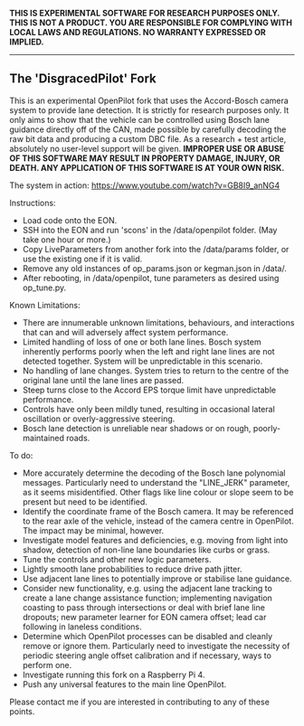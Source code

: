 **THIS IS EXPERIMENTAL SOFTWARE FOR RESEARCH PURPOSES ONLY. THIS IS NOT A PRODUCT.
YOU ARE RESPONSIBLE FOR COMPLYING WITH LOCAL LAWS AND REGULATIONS.
NO WARRANTY EXPRESSED OR IMPLIED.**

---

The 'DisgracedPilot' Fork
------

This is an experimental OpenPilot fork that uses the Accord-Bosch camera system to provide lane detection. It is strictly for research purposes only. It only aims to show that the vehicle can be controlled using Bosch lane guidance directly off of the CAN, made possible by carefully decoding the raw bit data and producing a custom DBC file. As a research + test article, absolutely no user-level support will be given. **IMPROPER USE OR ABUSE OF THIS SOFTWARE MAY RESULT IN PROPERTY DAMAGE, INJURY, OR DEATH. ANY APPLICATION OF THIS SOFTWARE IS AT YOUR OWN RISK.** 

The system in action: https://www.youtube.com/watch?v=GB8I9_anNG4

Instructions:

* Load code onto the EON.
* SSH into the EON and run 'scons' in the /data/openpilot folder. (May take one hour or more.)
* Copy LiveParameters from another fork into the /data/params folder, or use the existing one if it is valid.
* Remove any old instances of op_params.json or kegman.json in /data/.
* After rebooting, in /data/openpilot, tune parameters as desired using op_tune.py.

Known Limitations:

 * There are innumerable unknown limitations, behaviours, and interactions that can and will adversely affect system performance.
 * Limited handling of loss of one or both lane lines. Bosch system inherently performs poorly when the left and right lane lines are not detected together. System will be unpredictable in this scenario.
 * No handling of lane changes. System tries to return to the centre of the original lane until the lane lines are passed.
 * Steep turns close to the Accord EPS torque limit have unpredictable performance.
 * Controls have only been mildly tuned, resulting in occasional lateral oscillation or overly-aggressive steering.
 * Bosch lane detection is unreliable near shadows or on rough, poorly-maintained roads.

To do:

* More accurately determine the decoding of the Bosch lane polynomial messages. Particularly need to understand the "LINE_JERK" parameter, as it seems misidentified. Other flags like line colour or slope seem to be present but need to be identified.
* Identify the coordinate frame of the Bosch camera. It may be referenced to the rear axle of the vehicle, instead of the camera centre in OpenPilot. The impact may be minimal, however.
* Investigate model features and deficiencies, e.g. moving from light into shadow, detection of non-line lane boundaries like curbs or grass.
* Tune the controls and other new logic parameters.
* Lightly smooth lane probabilities to reduce drive path jitter.
* Use adjacent lane lines to potentially improve or stabilise lane guidance.
* Consider new functionality, e.g. using the adjacent lane tracking to create a lane change assistance function; implementing navigation coasting to pass through intersections or deal with brief lane line dropouts; new parameter learner for EON camera offset; lead car following in laneless conditions.
* Determine which OpenPilot processes can be disabled and cleanly remove or ignore them. Particularly need to investigate the necessity of periodic steering angle offset calibration and if necessary, ways to perform one.
* Investigate running this fork on a Raspberry Pi 4. 
* Push any universal features to the main line OpenPilot.

Please contact me if you are interested in contributing to any of these points.